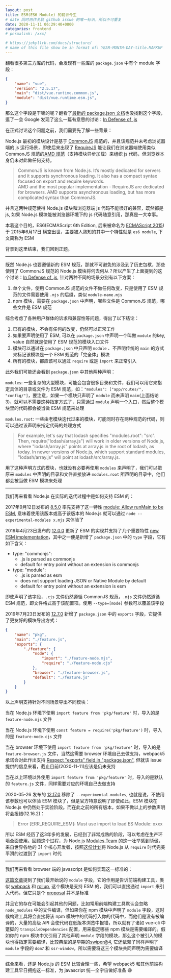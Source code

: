 ```yaml
---
layout: post
title: ESM(ES6 Module) 的前世今生
# date 同时用作关联 github issue 的唯一标识，所以不可重复
date: 2020-11-11 06:29:40+0800
categories: frontend
# permalink: /xxx/

# https://jekyllrb.com/docs/structure/
# name of this file show be in format of: YEAR-MONTH-DAY-title.MARKUP
---
```



翻看很多第三方库的代码，会发现有一些库的 `package.json` 中有个 module 字段：  

```json
{
    "name": "vue",
    "version": "2.5.17",
    "main": "dist/vue.runtime.common.js",
    "module": "dist/vue.runtime.esm.js",
}
```

那么这个字段是干嘛的呢？翻看了[最新的 package.json 文档](https://docs.npmjs.com/files/package.json)也没找到这个字段，逛了一会 Google 发现了这么一篇有意思的讨论：[In Defense of .js](https://github.com/dherman/defense-of-dot-js/blob/master/proposal.md)  

在正式讨论这个问题之前，我们需要先了解一些背景：  

Node.js 最初的模块设计是基于 [CommonJS](https://en.wikipedia.org/wiki/CommonJS) 规范的，并且该规范并未考虑浏览器端的 js 运行场景，即使后来出现了 [RequireJS](https://requirejs.org/) 能让我们在浏览器端使用类似 CommonJS 规范的[AMD 规范](https://github.com/amdjs/amdjs-api/wiki/AMD)（支持模块异步加载）来组织 js 代码，但浏览器本身仍未对此做任何支持。 

> CommonJS is known from Node.js. It’s mostly dedicated for servers and it supports synchronous loading. It also has a compact syntax focused on export and require keywords.  
> AMD and the most popular implementation - RequireJS are dedicated for browsers. AMD supports asynchronous loading, but has more complicated syntax than CommonJS.  

并且这两种规范使得 Node.js 模块和浏览器端 js 代码不能很好的兼容，既然都是 js, 如果 Node.js 模块能被浏览器环境下的 js 代码随意引用，那真是一大幸事。

本着这个目的，ES6(ECMAScript 6th Edition, 后来被命名为 [ECMAScript 2015](https://en.wikipedia.org/wiki/ECMAScript)) 于 2015年6月17日 横空出世，主要被人熟知的其中一个特性就是 `es6 module`, 下文简称为 ESM

背景到这里结束，我们回到正题。

---  

既然 Node.js 也要遵循新的 ESM 规范，那就不可避免的涉及到了历史包袱，那些使用了 CommonJS 规范的 Node.js 模块将何去何从？所以产生了上面提到的这个讨论：[In Defense of .js](https://github.com/dherman/defense-of-dot-js/blob/master/proposal.md), 针对两种不同的场景分别有以下方案：  

1. 单个文件，使用 CommonJS 规范的文件不做任何改变，只是使用了 ESM 规范的文件需要使用 `.mjs` 的后缀，类似 `module-name.mjs`  
2. npm 模块，需要在 `package.json` 中声明，哪些文件是 CommonJS 规范，哪些文件是 ESM 规范  

综合考虑了各种用户群体的诉求和兼容性等问题，得出了以下结论：  

1. 已有的模块，不会有任何的改变，仍然可以正常工作  
2. 如果要声明使用了 ESM, 可以在 `package.json` 中声明一个叫做 `module` 的key, value 自然就是使用了 ESM 规范的模块入口文件  
3. 模块可以通过在 `package.json` 中只声明 `module` 、不声明传统的 `main` 的方式来标记该模块是一个 ESM 规范的「完全体」模块  
4. 所有的模块，都应该可以通过 `require` 或是 `import` 来正常引入  

此外我们可能还会看到 `package.json` 中其他两种声明：  

`modules`: 一些复杂的大型模块，可能会包含很多目录和文件，我们可以用它来指定具体的目录或文件为 ESM 规范，如：`"modules": ["app/routes/", "config/"]`，要注意，如果一个模块只声明了 `module` 而未声明 `main`(上面结论3)，就可以不需要这种指定方式了，只需通过 `module` 声明一个入口，然后整个模块里的代码都会被当做 ESM 规范来处理  

`modules.root`: 一些由老模块迭代过来的模块，可能同时存在两种规范的代码，则可以通过该声明来指定代码的处理方式  
> For example, let's say that lodash specifies "modules.root": "src". Then, require("lodash/array.js") will work in older versions of Node.js, where "lodash/array.js" points at array.js in the root of lodash, as today. In newer versions of Node.js, which support standard modules, "lodash/array.js" will point at lodash/src/array.js.  

用了这种声明方式的模块，也就没有必要再使用 `modules` 来声明了，我们可以把原来 `modules` 中声明的目录和文件直接放进 `modules.root` 所声明的目录中，他们都会被当做 ESM 模块来处理    

---  

我们再来看看 Node.js 在实际的迭代过程中是如何支持 ESM 的：  

2017年9月12日发布的 [8.5.0](https://github.com/nodejs/node/releases/tag/v8.5.0) 率先支持了这一特性 [module: Allow runMain to be ESM](https://github.com/nodejs/node/pull/14369), 意味着使用该版本或高于该版本的 Node.js 就可以通过 `node --experimental-modules x.mjs` 来体验了  

2019年4月23日发布的 [12.0.0](https://github.com/nodejs/node/releases/tag/v12.0.0) 更新了 ESM 的实现并支持了几个重要特性 [new ESM implementation](https://github.com/nodejs/node/pull/26745)，其中之一便是新增了 `package.json` 中的 `type` 字段，它有如下含义：  

- type: "commonjs":  
    - .js is parsed as commonjs  
    - default for entry point without an extension is commonjs  
- type: "module":
    - .js is parsed as esm  
    - does not support loading JSON or Native Module by default  
    - default for entry point without an extension is esm  

即使声明了该字段，`.cjs` 文件仍然遵循 CommonJS 规范，`.mjs` 文件仍然遵循 ESM 规范，即文件格式高于该配置项。使用 `--type=[mode]` 参数可以覆盖该字段  

2019年7月23日发布的 [12.7.0](https://github.com/nodejs/node/releases/tag/v12.7.0) 新增了 `package.json` 中的 `exports` 字段，它提供了更友好的模块导出方式：  

```json
{
    "name": "pkg",
    "main": "./feature.js",
    "exports": {
        "./feature": {
            "node": {
                "import": "./feature-node.mjs",
                "require": "./feature-node.cjs"
            },
            "browser": "./feature-browser.js",
            "default": "./feature.js"
        }
    }
}
```

以上声明支持针对不同场景导出不同模块：  

当在 Node.js 环境下使用 `import feature from 'pkg/feature'` 时，导入的是 `feature-node.mjs` 文件

当在 Node.js 环境下使用 `const feature = require('pkg/feature')` 时，导入的是 `feature-node.cjs` 文件

当在 browser 环境下使用 `import feature from 'pkg/feature'` 时，导入的是 `feature-browser.js` 文件，当然这需要 browser 环境自己去做支持，webpack5 承诺会对此作出支持 [Respect "exports" field in "package.json"](https://github.com/webpack/webpack/issues/9509), 但就该 issue 提供的信息来看，截止目前(2020-11-11)应该是仍未支持  

当在以上环境以外使用 `import feature from 'pkg/feature'` 时，导入的是默认的 `feature.js` 文件，同样需要对应的环境自己去做支持  

2020-05-26 发布的 [12.17.0](https://github.com/nodejs/node/releases/tag/v12.17.0) 移除了 `--experimental-modules`, 也就是说，不使用该参数也可以体验 ESM 模块了，但是官方特意说明了即使如此，ESM 模块在 Node.js 中仍然处于实验阶段。而在此之前的所有版本，如果不做以上的参数声明将会报错(12.16.2)：  

> Error [ERR_REQUIRE_ESM]: Must use import to load ES Module: xxxx

所以 ESM 经历了这3年多的发展，已经到了非常成熟的阶段，可以考虑在生产环境全面使用。回顾这个过程，为 Node.js [Modules Team](https://github.com/nodejs/modules) 的这一壮举感到骄傲，来自世界各地的 31 个核心开发者，按照[这份计划](https://github.com/nodejs/modules/blob/main/doc/archive/plan-for-new-modules-implementation.md)将 Node.js 从 `require` 时代完美平滑的过渡到了 `import` 时代  

--- 

我们再来看看 browser 端的 javascript 是如何实现这一标准的：

[这篇文章](https://medium.com/webpack/webpack-and-rollup-the-same-but-different-a41ad427058c)提到了我们最开始说的 `module` 字段，它的作用是告诉前端构建工具，类似 [webpack](https://webpack.js.org/guides/author-libraries/#final-steps) 和 [rollup](https://github.com/rollup/rollup/wiki/pkg.module), 这个模块是支持 ESM 的，我们可以直接通过 `import` 来引入代码，但它只是个 [proposal](https://stackoverflow.com/questions/42708484/what-is-the-module-package-json-field-for) 并不是标准

并且它的存在可能会引起其他的问题，比如常用前端构建工具默认会忽略 `node_modules` 中的文件编译，但如果你在 npm 模块中声明了 `module` 字段，这时候构建工具将会直接将该 npm 模块中的代码打入你的代码中，而他们是没有被编译的，大量的高级 API 会使代码在低版本浏览中报错，所以就有了诸如 vue-cli 中蹩脚的 `transpileDependencies` 配置，用来指定哪些 npm 模块是需要编译的。假如你的 npm 模块中又引用了其他声明 `module` 字段的模块，那么这个被引入的模块也得指定需要编译，比较典型的是早期的[swiper@4](https://github.com/nolimits4web/swiper/tree/Swiper4), 它还依赖了同样声明了 `module` 字段的 `dom7` 和 `ssr-window`，所以需要将这三个模块共同声明为需要编译

--- 

综合来看，还是 Node.js 的 ESM 比较合理一些，希望 webpack5 和其他前端构建工具早日拥抱这一标准，为 javascript 统一全宇宙做好准备 😄 

